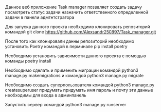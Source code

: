 Данное веб приложение Task manager позваляет создать задачу посмотреть статус задачи назначить ответственного определенной задачи в панели адмтнтстратора

Для запуска данного проекта необходимо клонировать репозиторий командой git clone https://github.com/Alexsandr250897/Task_manager.git

После того как клонировали данны репозиторий необходимо установить Poetry командой в перминале pip install poetry

Необходимо установить зависимости данного проекта с помощью команды poetry install

Необходимо сделать и применить миграции командой python3 manage.py makemigrations и командой python3 manage.py migrate

Необходимо создать суперпользователя командой python3 manage.py createsuperuser придумать придумать имя пароль и почту эти данные необходимы для входа в админпанель

Запустить сервер командой python3 manage.py runserver
